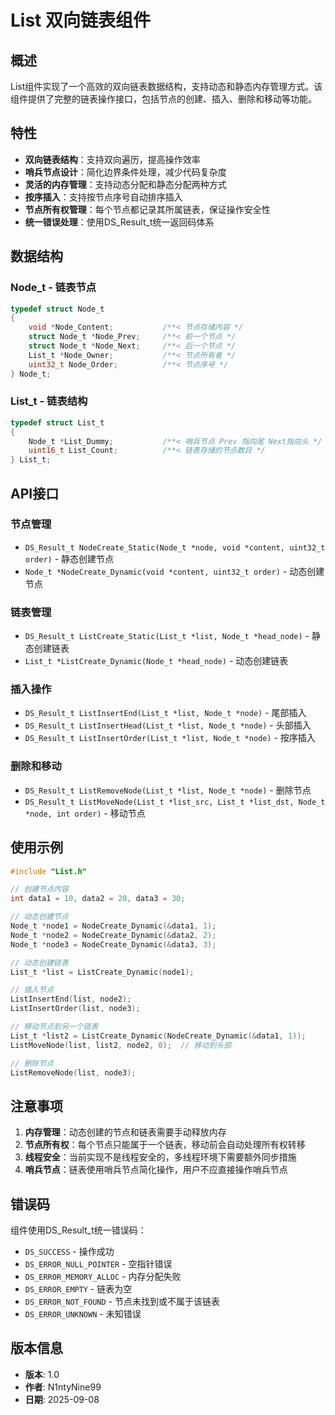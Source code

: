 # List 双向链表组件

## 概述

List组件实现了一个高效的双向链表数据结构，支持动态和静态内存管理方式。该组件提供了完整的链表操作接口，包括节点的创建、插入、删除和移动等功能。

## 特性

- **双向链表结构**：支持双向遍历，提高操作效率
- **哨兵节点设计**：简化边界条件处理，减少代码复杂度
- **灵活的内存管理**：支持动态分配和静态分配两种方式
- **按序插入**：支持按节点序号自动排序插入
- **节点所有权管理**：每个节点都记录其所属链表，保证操作安全性
- **统一错误处理**：使用DS_Result_t统一返回码体系

## 数据结构

### Node_t - 链表节点
```c
typedef struct Node_t
{
    void *Node_Content;           /**< 节点存储内容 */
    struct Node_t *Node_Prev;     /**< 前一个节点 */
    struct Node_t *Node_Next;     /**< 后一个节点 */
    List_t *Node_Owner;           /**< 节点所有者 */
    uint32_t Node_Order;          /**< 节点序号 */
} Node_t;
```

### List_t - 链表结构
```c
typedef struct List_t
{
    Node_t *List_Dummy;           /**< 哨兵节点 Prev 指向尾 Next指向头 */
    uint16_t List_Count;          /**< 链表存储的节点数目 */
} List_t;
```

## API接口

### 节点管理
- `DS_Result_t NodeCreate_Static(Node_t *node, void *content, uint32_t order)` - 静态创建节点
- `Node_t *NodeCreate_Dynamic(void *content, uint32_t order)` - 动态创建节点

### 链表管理
- `DS_Result_t ListCreate_Static(List_t *list, Node_t *head_node)` - 静态创建链表
- `List_t *ListCreate_Dynamic(Node_t *head_node)` - 动态创建链表

### 插入操作
- `DS_Result_t ListInsertEnd(List_t *list, Node_t *node)` - 尾部插入
- `DS_Result_t ListInsertHead(List_t *list, Node_t *node)` - 头部插入
- `DS_Result_t ListInsertOrder(List_t *list, Node_t *node)` - 按序插入

### 删除和移动
- `DS_Result_t ListRemoveNode(List_t *list, Node_t *node)` - 删除节点
- `DS_Result_t ListMoveNode(List_t *list_src, List_t *list_dst, Node_t *node, int order)` - 移动节点

## 使用示例

```c
#include "List.h"

// 创建节点内容
int data1 = 10, data2 = 20, data3 = 30;

// 动态创建节点
Node_t *node1 = NodeCreate_Dynamic(&data1, 1);
Node_t *node2 = NodeCreate_Dynamic(&data2, 2);
Node_t *node3 = NodeCreate_Dynamic(&data3, 3);

// 动态创建链表
List_t *list = ListCreate_Dynamic(node1);

// 插入节点
ListInsertEnd(list, node2);
ListInsertOrder(list, node3);

// 移动节点到另一个链表
List_t *list2 = ListCreate_Dynamic(NodeCreate_Dynamic(&data1, 1));
ListMoveNode(list, list2, node2, 0);  // 移动到头部

// 删除节点
ListRemoveNode(list, node3);
```

## 注意事项

1. **内存管理**：动态创建的节点和链表需要手动释放内存
2. **节点所有权**：每个节点只能属于一个链表，移动前会自动处理所有权转移
3. **线程安全**：当前实现不是线程安全的，多线程环境下需要额外同步措施
4. **哨兵节点**：链表使用哨兵节点简化操作，用户不应直接操作哨兵节点

## 错误码

组件使用DS_Result_t统一错误码：
- `DS_SUCCESS` - 操作成功
- `DS_ERROR_NULL_POINTER` - 空指针错误
- `DS_ERROR_MEMORY_ALLOC` - 内存分配失败
- `DS_ERROR_EMPTY` - 链表为空
- `DS_ERROR_NOT_FOUND` - 节点未找到或不属于该链表
- `DS_ERROR_UNKNOWN` - 未知错误

## 版本信息

- **版本**: 1.0
- **作者**: N1ntyNine99
- **日期**: 2025-09-08
